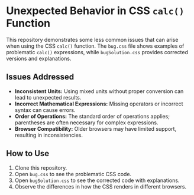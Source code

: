 # Unexpected Behavior in CSS `calc()` Function

This repository demonstrates some less common issues that can arise when using the CSS `calc()` function.  The `bug.css` file shows examples of problematic `calc()` expressions, while `bugSolution.css` provides corrected versions and explanations.

## Issues Addressed

* **Inconsistent Units:**  Using mixed units without proper conversion can lead to unexpected results.
* **Incorrect Mathematical Expressions:** Missing operators or incorrect syntax can cause errors.
* **Order of Operations:**  The standard order of operations applies; parentheses are often necessary for complex expressions.
* **Browser Compatibility:**  Older browsers may have limited support, resulting in inconsistencies.

## How to Use

1. Clone this repository.
2. Open `bug.css` to see the problematic CSS code.
3. Open `bugSolution.css` to see the corrected code with explanations.
4. Observe the differences in how the CSS renders in different browsers.